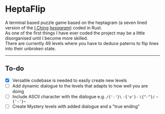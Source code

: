 # HeptaFlip
A terminal based puzzle game based on the heptagram (a seven lined version of the [I Ching](https://en.wikipedia.org/wiki/I_Ching "Ancient Chinese method of Divination") *[hexagram](https://www.iching-online.com/iching-trigrams.htm "Covers Trigrams and Hexagrams")*) coded in Rust.  
As one of the first things I have ever coded the project may be a little disorganised until I become more skilled.  
There are currently 49 levels where you have to deduce paterns to flip lines into their unbroken state.  

***

## To-do

- [X] Versatile codebase is needed to easily create new levels  
- [ ] Add dynamic dialogue to the levels that adapts to how well you are doing  
- [ ] Include ASCII character with the dialogue e.g. `/{'-'}\`  `-{'o'}-`  `\{^-^}/`  `~{'-'}¬`  
- [ ] Create Mystery levels with added dialogue and a "true ending"  
